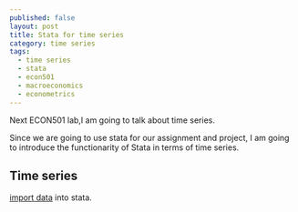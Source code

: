 ```yaml
---
published: false
layout: post
title: Stata for time series
category: time series
tags:
  - time series
  - stata
  - econ501
  - macroeconomics
  - econometrics
---
```

Next ECON501 lab,I am going to talk about time series.

Since we are going to use stata for our assignment and project, I am going to introduce the functionarity of Stata in terms of time series.


## Time series

 [import data](http://pages.stern.nyu.edu/~dbackus/3386/Data/PWT/importPWT_description.txt) into stata.
 
 [](http://personal.lse.ac.uk/lembcke/teaching.html)

